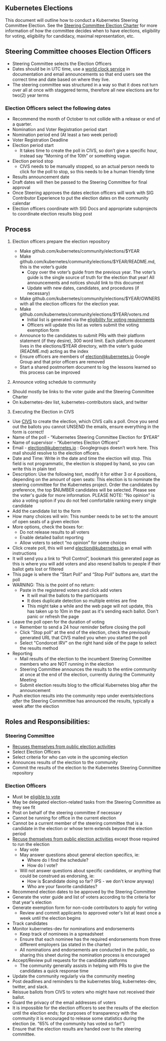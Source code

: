 ## Kubernetes Elections

This document will outline how to conduct a Kubernetes Steering Committee
Election. See the [Steering Committee Election Charter](https://git.k8s.io/steering/elections.md)
for more information of how the committee decides when to have elections,
eligibility for voting, eligibility for candidacy, maximal representation, etc.

## Steering Committee chooses Election Officers

- Steering Committee selects the Election Officers
- Dates should be in UTC time, use a [world clock service](https://www.timeanddate.com/worldclock/fixedtime.html?msg=Election+Test&iso=20181101T00&p1=%3A&ah=10) in documentation and email announcements so that end users see the correct time and date based on where they live.
- The steering committee was structured in a way so that it does not turn over all at once with staggered terms, therefore all new elections are for two(2) year terms


### Election Officers select the following dates

- Recommend the month of October to not collide with a release or end of a quarter.
- Nomination and Voter Registration period start
- Nomination period end (At least a two week period)
- Voter Registration Deadline
- Election period start
  - It takes time to create the poll in CIVS, so don’t give a specific hour, instead say “Morning of the 10th” or something vague.
- Election period stop
  - CIVS needs to be manually stopped, so an actual person needs to click for the poll to stop, so this needs to be a human friendly time
- Results announcement date
- Draft dates will then be passed to the Steering Committee for final approval
- Once Steering approves the dates election officers will work with SIG Contributor Experience to put the election dates on the community calendar
- Election officers coordinate with SIG Docs and appropriate subprojects to coordinate election results blog post

## Process

1. Election officers prepare the election repository
   - Make github.com/kubernetes/community/elections/$YEAR
   - Make github.com/kubernetes/community/elections/$YEAR/README.md, this is the voter’s guide
     - Copy over the voter’s guide from the previous year. The voter’s guide is the single source of truth for the election that year! All announcements and notices should link to this document
     - Update with new dates, candidates, and procedures (if necessary)
   - Make github.com/kubernetes/community/elections/$YEAR/OWNERS with all the election officers for the election year.
   - Make github.com/kubernetes/community/elections/$YEAR/voters.md
     - Initial list is generated via the [eligibility for voting requirements][eligible to vote]
     - Officers will update this list as voters submit the voting exemption form
   - Announce to the candidates to submit PRs with their platform statement (if they desire), 300 word limit. Each platform document lives in the elections/$YEAR directory, with the voter’s guide (README.md) acting as the index
   - Ensure officers are members of election@kubernetes.io Google Group and that prior officers are removed
   - Start a shared postmortem document to log the lessons learned so this process can be improved

2. Announce voting schedule to community

- Should mostly be links to the voter guide and the Steering Committee Charter
- On kubernetes-dev list, kubernetes-contributors slack, and twitter

3. Executing the Election in CIVS

- Use [CIVS](http://civs.cs.cornell.edu/civs_create.html) to create the election, which CIVS calls a poll. Once you send out the ballots you cannot UNSEND the emails, ensure everything in the form is correct!
- Name of the poll - “Kubernetes Steering Committee Election for $YEAR”
- Name of supervisor - “Kubernetes Election Officers”
- Email - election@kubernetes.io : Googlegroups doesn’t work here. This mail should resolve to the election officers.
- Date and Time: Write in the date and time the election will stop. This field is not programmatic, the election is stopped by hand, so you can write this in plain text
- Description: Use the following text, modify it for either 3 or 4 positions, depending on the amount of open seats: This election is to nominate the steering committee for the Kubernetes project. Order the candidates by preference, the top $NUMBER candidates will be selected. Please see the voter's guide for more information.  PLEASE NOTE: "No opinion" is also a voting option if you do not feel comfortable ranking every single candidate
- Add the candidate list to the form
- How many choices will win: This number needs to be set to the amount of open seats of a given election
- More options, check the boxes for:
  - Do not release results to all voters
  - Enable detailed ballot reporting
  - Allow voters to select “no opinion” for some choices
- Click create poll, this will send election@kubernetes.io an email with instructions
- It will send you a link to “Poll Control”, bookmark this generated page as this is where you will add voters and also resend ballots to people if their ballot gets lost or filtered
- This page is where the “Start Poll” and “Stop Poll” buttons are, start the poll
- WARNING: This is the point of no return: 
  - Paste in the registered voters and click add voters
    - It will mail the ballots to the participants
    - It does duplicate detection so multiple entries are fine
    - This might take a while and the web page will not update, this has taken up to 10m in the past as it's sending each ballot. Don't panic or refresh the page
- Leave the poll open for the duration of voting
  - Remember to send a 24 hour reminder before closing the poll
  - Click "Stop poll" at the end of the election, check the previously generated URL that CIVS mailed you when you started the poll
  - Select "Condorcet IRV" on the right hand side of the page to select the results method
- Reporting  
  - Mail results of the election to the incumbent Steering Committee members who are NOT running in the election
  - Steering Committee announces the results to the entire community at once at the end of the election, currently during the Community Meeting
  - Submit election results blog to the official Kubernetes blog after the announcement
- Push election results into the community repo under events/elections _after_ the Steering Commmittee has announced the results, typically a week after the election

## Roles and Responsibilities:

### Steering Committee

- [Recuses themselves from public election activities][election-recusal]
- Select Election Officers
- Select criteria for who can vote in the upcoming election
- Announces results of the election to the community
- Commit the results of the election to the Kubernetes Steering Committee repository

### Election Officers

- Must be [eligible to vote]
- May be delegated election-related tasks from the Steering Committee as they see fit
- Post on behalf of the steering committee if necessary
- Cannot be running for office in the current election
- Cannot be a current member of the steering committee that is a candidate in the election or whose term extends beyond the election period
- [Recuse themselves from public election activities][election-recusal] except those required to run the election
  - May vote
  - May answer questions about general election specifics, ie:
    - Where do I find the schedule?
    - How do I vote?
  - Will not answer questions about specific candidates, or anything that could be construed as endorsing, ie:
    - How is $candidate doing so far? (PS - we don't know anyway)
    - Who are your favorite candidates?
- Recommend election dates to be approved by the Steering Committee
- Generate the voter guide and list of voters according to the criteria for that year's election
- Generate exemption form for non-code contributors to apply for voting
  - Review and commit applicants to approved voter's list at least once a week until the election begins
- Track candidates
- Monitor kubernetes-dev for nominations and endorsements
  - Keep track of nominees in a spreadsheet
  - Ensure that each nominee has the required endorsements from three different employers (as stated in the charter)
  - All nominations and endorsements are conducted in the public, so sharing this sheet during the nomination process is encouraged
- Accept/Review pull requests for the candidate platforms
  - The community generally assists in helping with PRs to give the candidates a quick response time
- Update the community regularly via the community meeting
- Post deadlines and reminders to the kubernetes blog, kubernetes-dev, twitter, and slack.
- Reissue ballots from CIVS to voters who might have not received their ballot.
- Guard the privacy of the email addresses of voters
- It is impossible for the election officers to see the results of the election until the election ends; for purposes of transparency with the community it is encouraged to release some statistics during the election (ie. “65% of the community has voted so far!”)
- Ensure that the election results are handed over to the steering committee.


[eligible to vote]: https://github.com/kubernetes/steering/blob/master/elections.md#eligibility-for-voting
[election-recusal]: https://github.com/kubernetes/steering/blob/master/elections.md#steering-committee-and-election-officer-recusal
